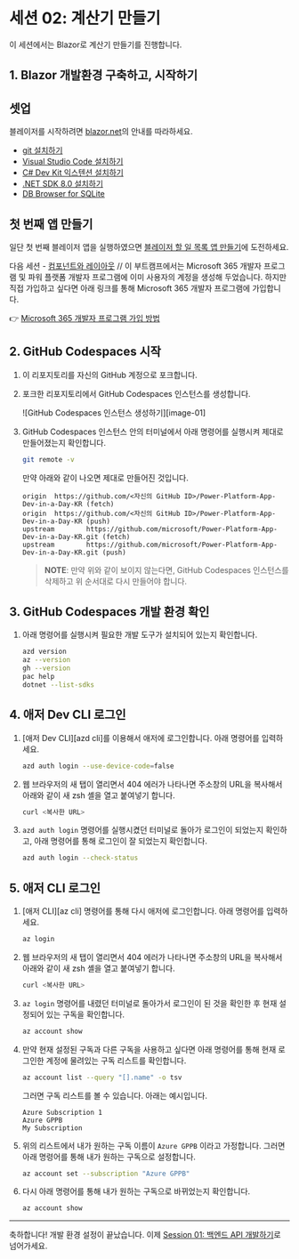 # 세션 02: 계산기 만들기

이 세션에서는 Blazor로 계산기 만들기를 진행합니다.

## 1. Blazor 개발환경 구축하고, 시작하기

## 셋업

블레이저를 시작하려면 [blazor.net](https://blazor.net)의 안내를 따라하세요.

* [git 설치하기](https://git-scm.com/downloads)
* [Visual Studio Code 설치하기](https://code.visualstudio.com/download)
* [C# Dev Kit 익스텐션 설치하기](https://marketplace.visualstudio.com/items?itemName=ms-dotnettools.csdevkit)
* [.NET SDK 8.0 설치하기](https://dotnet.microsoft.com/en-us/download/dotnet/8.0)
* [DB Browser for SQLite](https://sqlitebrowser.org)

## 첫 번째 앱 만들기

일단 첫 번째 블레이저 앱을 실행하였으면 [블레이저 할 일 목록 앱 만들기](https://aka.ms/blazor/todo)에 도전하세요.

다음 세션 - [컴포넌트와 레이아웃](01-components-and-layout.md)
//
이 부트캠프에서는 Microsoft 365 개발자 프로그램 및 파워 플랫폼 개발자 프로그램에 이미 사용자의 계정을 생성해 두었습니다. 하지만 직접 가입하고 싶다면 아래 링크를 통해 Microsoft 365 개발자 프로그램에 가입합니다.

👉 [Microsoft 365 개발자 프로그램 가입 방법](../microsoft365-developer-program)

## 2. GitHub Codespaces 시작

1. 이 리포지토리를 자신의 GitHub 계정으로 포크합니다.
1. 포크한 리포지토리에서 GitHub Codespaces 인스턴스를 생성합니다.

    ![GitHub Codespaces 인스턴스 생성하기][image-01]

1. GitHub Codespaces 인스턴스 안의 터미널에서 아래 명령어를 실행시켜 제대로 만들어졌는지 확인합니다.

    ```bash
    git remote -v
    ```

   만약 아래와 같이 나오면 제대로 만들어진 것입니다.

    ```text
    origin  https://github.com/<자신의 GitHub ID>/Power-Platform-App-Dev-in-a-Day-KR (fetch)
    origin  https://github.com/<자신의 GitHub ID>/Power-Platform-App-Dev-in-a-Day-KR (push)
    upstream        https://github.com/microsoft/Power-Platform-App-Dev-in-a-Day-KR.git (fetch)
    upstream        https://github.com/microsoft/Power-Platform-App-Dev-in-a-Day-KR.git (push)
    ```

   > **NOTE**: 만약 위와 같이 보이지 않는다면, GitHub Codespaces 인스턴스를 삭제하고 위 순서대로 다시 만들어야 합니다.

## 3. GitHub Codespaces 개발 환경 확인

1. 아래 명령어를 실행시켜 필요한 개발 도구가 설치되어 있는지 확인합니다.

    ```bash
    azd version
    az --version
    gh --version
    pac help
    dotnet --list-sdks
    ```

## 4. 애저 Dev CLI 로그인

1. [애저 Dev CLI][azd cli]를 이용해서 애저에 로그인합니다. 아래 명령어를 입력하세요.

    ```bash
    azd auth login --use-device-code=false
    ```

1. 웹 브라우저의 새 탭이 열리면서 404 에러가 나타나면 주소창의 URL을 복사해서 아래와 같이 새 zsh 셸을 열고 붙여넣기 합니다.

    ```bash
    curl <복사한 URL>
    ```

1. `azd auth login` 명령어를 실행시켰던 터미널로 돌아가 로그인이 되었는지 확인하고, 아래 명령어를 통해 로그인이 잘 되었는지 확인합니다.

    ```bash
    azd auth login --check-status
    ```

## 5. 애저 CLI 로그인

1. [애저 CLI][az cli] 명령어를 통해 다시 애저에 로그인합니다. 아래 명령어를 입력하세요.

    ```bash
    az login
    ```

1. 웹 브라우저의 새 탭이 열리면서 404 에러가 나타나면 주소창의 URL을 복사해서 아래와 같이 새 zsh 셸을 열고 붙여넣기 합니다.

    ```bash
    curl <복사한 URL>
    ```

1. `az login` 명령어를 내렸던 터미널로 돌아가서 로그인이 된 것을 확인한 후 현재 설정되어 있는 구독을 확인합니다.

    ```bash
    az account show
    ```

1. 만약 현재 설정된 구독과 다른 구독을 사용하고 싶다면 아래 명령어를 통해 현재 로그인한 계정에 물려있는 구독 리스트를 확인합니다.

    ```bash
    az account list --query "[].name" -o tsv
    ```

   그러면 구독 리스트를 볼 수 있습니다. 아래는 예시입니다.

    ```text
    Azure Subscription 1
    Azure GPPB
    My Subscription
    ```

1. 위의 리스트에서 내가 원하는 구독 이름이 `Azure GPPB` 이라고 가정합니다. 그러면 아래 명령어를 통해 내가 원하는 구독으로 설정합니다.

    ```bash
    az account set --subscription "Azure GPPB"
    ```

1. 다시 아래 명령어를 통해 내가 원하는 구독으로 바뀌었는지 확인합니다.

    ```bash
    az account show
    ```

---

축하합니다! 개발 환경 설정이 끝났습니다. 이제 [Session 01: 백엔드 API 개발하기](./01-api-app.md)로 넘어가세요.

<!-- [image-01]: ./images/00-image-01.png

[azd cli]: https://learn.microsoft.com/ko-kr/azure/developer/azure-developer-cli/overview?WT.mc_id=dotnet-87051-juyoo
[az cli]: https://learn.microsoft.com/ko-kr/cli/azure/what-is-azure-cli?WT.mc_id=dotnet-87051-juyoo -->
